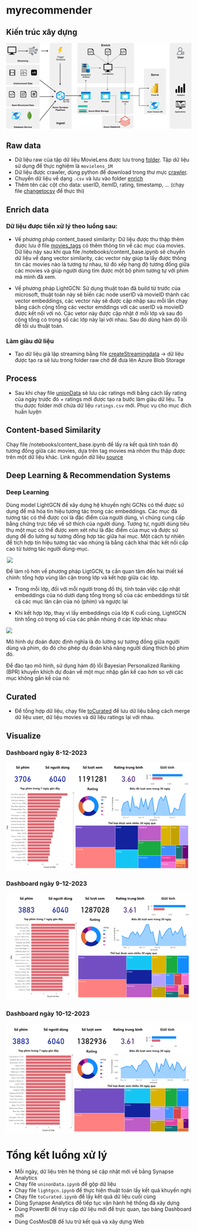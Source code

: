 # myrecommender
## Kiến trúc xây dựng
![Toàn bộ kiến trúc](imgs/full-diagram.png)

## Raw data
- Dữ liệu raw của tập dữ liệu MovieLens được lưu trong [folder](data). Tập dữ liệu sử dụng để thực nghiệm là `movielens_1M`
- Dữ liệu được crawler, dùng python để download trong thư mực [crawler](crawler).
- Chuyển dữ liệu về dạng `.csv` và lưu vào folder [enrich](enrich)
- Thêm tên các cột cho data: userID, itemID, rating, timestamp, ... (chạy file [changetocsv](notebooks\changetocsv.ipynb) để thực thi)
## Enrich data
### Dữ liệu được tiền xử lý theo luồng sau:
- Về phương pháp content_based similarity: Dữ liệu được thu thập thêm được lưu ở file [movies_tags](raw/ml-1m-movies_tags.txt) có thêm thông tin về các mục của movies. Dữ liệu này sau khi qua file /notebooks/content_base.ipynb sẽ chuyển dữ liệu về dạng vector similarity, các vector này giúp ta lấy được thông tin các movies nào là tương tự nhau, từ đó xếp hạng độ tương đồng giữa các movies và giúp người dùng tìm được một bộ phim tương tự với phim mà mình đã xem.

- Về phương pháp LightGCN: Sử dụng thuật toán đã build từ trước của microsoft, thuật toán này sẽ biến các node userID và movieID thành các vector embeddings, các vector này sẽ được cập nhập sau mỗi lần chạy bằng cách cộng tổng các vector emddings với các userID và movieID được kết nối với nó. Các vetor này được cập nhật ở mỗi lớp và sau đó cộng tổng có trọng số các lớp này lại với nhau. Sau đó dùng hàm độ lỗi để tối ưu thuật toán.

### Làm giàu dữ liệu
- Tạo dữ liệu giả lập streaming bằng file [createStreamingdata](notebooks/createStreamingdata.ipynb) -> dữ liệu được tạo ra sẽ lưu trong folder raw chờ để đưa lên Azure Blob Storage


## Process
- Sau khi chạy file [unionData](unionData.ipynb) sẽ lưu các ratings mới bằng cách lấy rating của ngày trước đó + ratings mới được tạo ra bước làm giàu dữ liệu. Ta thu dược folder mới chứa dữ liệu `ratings.csv` mới. Phục vụ cho mục đích huấn luyện

## Content-based Similarity 
Chạy file /notebooks/content_base.ipynb để lấy ra kết quả tính toán độ tương đồng giữa các movies, dựa trên tag movies mà nhóm thu thập được trên một dữ liệu khác. Link nguồn dữ liệu [source](https://github.com/xuChenSJTU/Movielens-1m-10m-20m-with-tags)

## Deep Learning & Recommendation Systems

### Deep Learning
Dùng model LightGCN để xây dựng hệ khuyến nghị
GCNs có thể được sử dụng để mã hóa tín hiệu tương tác trong các embeddings. Các mục đã tương tác có thể được coi là đặc điểm của người dùng, vì chúng cung cấp bằng chứng trực tiếp về sở thích của người dùng. Tương tự, người dùng tiêu thụ một mục có thể được xem xét như là đặc điểm của mục và được sử dụng để đo lường sự tương đồng hợp tác giữa hai mục. Một cách tự nhiên để tích hợp tín hiệu tương tác vào nhúng là bằng cách khai thác kết nối cấp cao từ tương tác người dùng-mục.

<img src="https://recodatasets.z20.web.core.windows.net/images/High_order_connectivity.png" width=500 style="display:block; margin-left:auto; margin-right:auto;">

Để làm rõ hơn về phương pháp LigtGCN, ta cần quan tâm đến hai thiết kế chính: tổng hợp vùng lân cận trong lớp và kết hợp giữa các lớp.
-	Trong mỗi lớp, đối với mỗi người trong đồ thị, tính toán việc cập nhật embeddings của nó dưới dạng tổng trọng số của các embeddings từ tất cả các mục lân cận của nó (phim) và ngược lại

-	Khi kết hợp lớp, thay vì lấy embeddings của lớp K cuối cùng, LightGCN tính tổng có trọng số của các phần nhúng ở các lớp khác nhau 


<img src="https://recodatasets.z20.web.core.windows.net/images/lightGCN-model.jpg" width=600 style="display:block; margin-left:auto; margin-right:auto;">

Mô hình dự đoán được định nghĩa là đo lường sự tương đồng giữa người dùng và phim, do đó cho phép dự đoán khả năng người dùng thích bộ phim đó.


Để đào tạo mô hình, sử dụng hàm độ lỗi  Bayesian Personalized Ranking (BPR) khuyến khích dự đoán về một mục nhập gần kề cao hơn so với các mục không gần kề của nó:


## Curated
- Để tổng hợp dữ liệu, chạy file [toCurated](toCurated.ipynb) để lưu dữ liệu bằng cách merge dữ liệu user, dữ liệu movies và dữ liệu ratings lại với nhau.

## Visualize
### Dashboard ngày 8-12-2023
![Alt text](imgs/08-12-2023.png)
### Dashboard ngày 9-12-2023
![Alt text](imgs/09-12-2023.png)
### Dashboard ngày 10-12-2023
![Alt text](imgs/10-12-2023.png)


# Tổng kết luồng xử lý
- Mỗi ngày, dữ liệu trên hệ thóng sẽ cập nhật mới về bằng Synapse Analytics
- Chạy file `uninonData.ipynb` để gộp dữ liệu
- Chạy file `lightgcn.ipynb` để thực hiện thuật toán lấy kết quả khuyến nghị
- Chạy file `toCurated.ipynb` để lấy kết quả dữ liệu cuối cùng
- Dùng Synapse Analytics để tiếp tục vận hành hệ thống đã xây dựng
- Dùng PowerBI để truy cập dữ liệu mới để trực quan, tạo bảng Dashboard mới
- Dùng CosMosDB để lưu trữ kết quả và xây dựng Web

